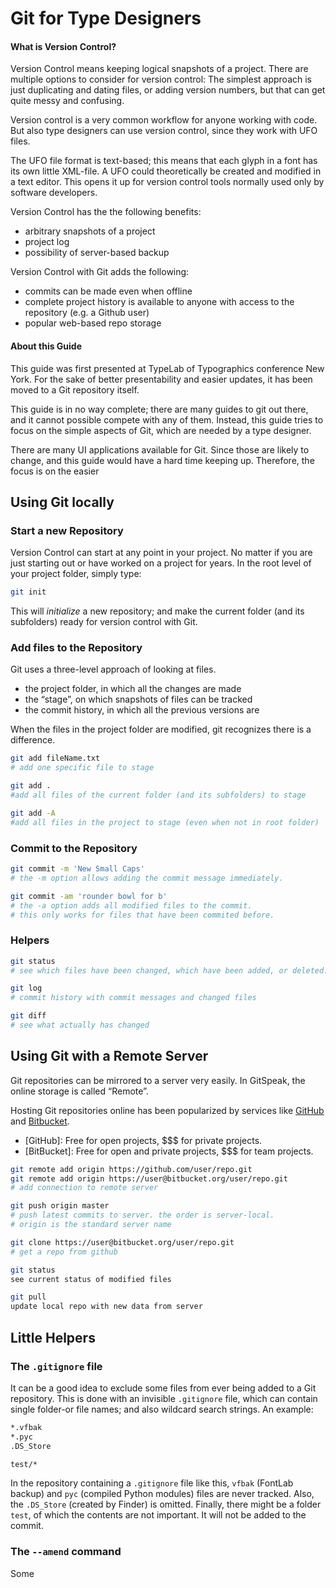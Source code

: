 # Git for Type Designers

#### What is Version Control?

Version Control means keeping logical snapshots of a project. There are multiple options to consider for version control: The simplest approach is just duplicating and dating files, or adding version numbers, but that can get quite messy and confusing.

Version control is a very common workflow for anyone working with code. But also type designers can use version control, since they work with UFO files.

The UFO file format is text-based; this means that each glyph in a font has its own little XML-file. A UFO could theoretically be created and modified in a text editor. This opens it up for version control tools normally used only by software developers.

Version Control has the the following benefits:

* arbitrary snapshots of a project
* project log
* possibility of server-based backup

Version Control with Git adds the following:

* commits can be made even when offline
* complete project history is available to anyone with access to the repository (e.g. a Github user)
* popular web-based repo storage


#### About this Guide

This guide was first presented at TypeLab of Typographics conference New York. For the sake of better presentability and easier updates, it has been moved to a Git repository itself.

This guide is in no way complete; there are many guides to git out there, and it cannot possible compete with any of them. Instead, this guide tries to focus on the simple aspects of Git, which are needed by a type designer.

There are many UI applications available for Git. Since those are likely to 
change, and this guide would have a hard time keeping up. Therefore, the focus is on the easier 


## Using Git locally

### Start a new Repository
Version Control can start at any point in your project. No matter if you are 
just starting out or have worked on a project for years.
In the root level of your project folder, simply type:

```bash
git init
```

This will _initialize_ a new repository; and make the current folder (and its subfolders)
ready for version control with Git.


### Add files to the Repository

Git uses a three-level approach of looking at files. 

* the project folder, in which all the changes are made
* the “stage”, on which snapshots of files can be tracked
* the commit history, in which all the previous versions are

When the files in the project folder are modified, git recognizes there is a
difference.

```bash
git add fileName.txt
# add one specific file to stage

git add .
#add all files of the current folder (and its subfolders) to stage

git add -A
#add all files in the project to stage (even when not in root folder)
```


### Commit to the Repository

```bash
git commit -m 'New Small Caps'  
# the -m option allows adding the commit message immediately.  

git commit -am 'rounder bowl for b'
# the -a option adds all modified files to the commit.
# this only works for files that have been commited before.
```


### Helpers
```bash
git status
# see which files have been changed, which have been added, or deleted.

git log
# commit history with commit messages and changed files

git diff
# see what actually has changed

```


## Using Git with a Remote Server

Git repositories can be mirrored to a server very easily.
In GitSpeak, the online storage is called “Remote”.

Hosting Git repositories online has been popularized by services like
[GitHub](http://www.github.com) and [Bitbucket](http://www.bitbucket.com).

* [GitHub]: Free for open projects, $$$ for private projects.
* [BitBucket]: Free for open and private projects, $$$ for team projects.


```bash
git remote add origin https://github.com/user/repo.git
git remote add origin https://user@bitbucket.org/user/repo.git
# add connection to remote server

git push origin master
# push latest commits to server. the order is server-local.
# origin is the standard server name

git clone https://user@bitbucket.org/user/repo.git
# get a repo from github

git status
see current status of modified files

git pull
update local repo with new data from server
```

## Little Helpers

### The `.gitignore` file
It can be a good idea to exclude some files from ever being added to a Git repository. This is done with an invisible `.gitignore` file, which can contain single folder-or file names; and also wildcard search strings.
An example:

```bash
*.vfbak
*.pyc
.DS_Store

test/*

``` 
In the repository containing a `.gitignore` file like this, `vfbak` (FontLab backup) and `pyc` (compiled Python modules) files are never tracked.
Also, the `.DS_Store` (created by Finder) is omitted.
Finally, there might be a folder `test`, of which the contents are not important. It will not be added to the commit.

### The `--amend` command
Some

